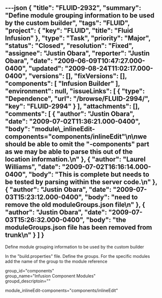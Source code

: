 ---json
{
  "title": "FLUID-2932",
  "summary": "Define module grouping information to be used by the custom builder",
  "tags": "FLUID",
  "project": {
    "key": "FLUID",
    "title": "Fluid Infusion"
  },
  "type": "Task",
  "priority": "Major",
  "status": "Closed",
  "resolution": "Fixed",
  "assignee": "Justin Obara",
  "reporter": "Justin Obara",
  "date": "2009-06-09T10:47:27.000-0400",
  "updated": "2009-08-24T11:02:17.000-0400",
  "versions": [],
  "fixVersions": [],
  "components": [
    "Infusion Builder"
  ],
  "environment": null,
  "issueLinks": [
    {
      "type": "Dependence",
      "url": "/browse/FLUID-2994/",
      "key": "FLUID-2994"
    }
  ],
  "attachments": [],
  "comments": [
    {
      "author": "Justin Obara",
      "date": "2009-07-02T11:36:21.000-0400",
      "body": "module\\_inlineEdit-components=\"components/inlineEdit\"\n\nwe should be able to omit the \"-components\" part as we may be able to parse this out of the location information.\n"
    },
    {
      "author": "Laurel Williams",
      "date": "2009-07-02T16:16:14.000-0400",
      "body": "This is complete but needs to be tested by parsing within the server code.\n"
    },
    {
      "author": "Justin Obara",
      "date": "2009-07-03T15:23:12.000-0400",
      "body": "need to remove the old moduleGroups.json file\n"
    },
    {
      "author": "Justin Obara",
      "date": "2009-07-03T15:26:32.000-0400",
      "body": "the moduleGroups.json file has been removed from trunk\n"
    }
  ]
}
---
Define module grouping information to be used by the custom builder

In the "build.properties" file. Define the groups. For the specific modules add the name of the group to the module reference

group\_id="components"\
group\_name="Infusion Component Modules"\
groupd\_descriptoin=""

module\_inlineEdit-components="components/inlineEdit"

        